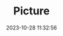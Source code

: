 ---
weight: 1
images:
- /images/edited/256.jpeg
title: Picture
date: 2023-10-28 11:32:56
tags: [luminarneo,work,ilce7m3,person]
---